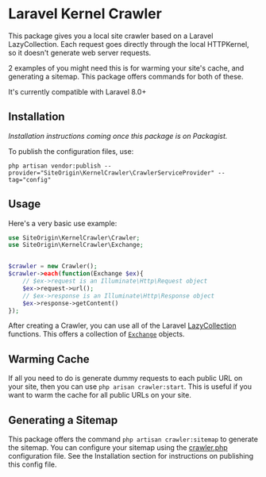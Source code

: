 # Laravel Kernel Crawler

This package gives you a local site crawler based on a Laravel LazyCollection. Each request goes directly through the local HTTPKernel, so it doesn't generate web server requests.

2 examples of you might need this is for warming your site's cache, and generating a sitemap. This package offers commands for both of these.

It's currently compatible with Laravel 8.0+

## Installation

*Installation instructions coming once this package is on Packagist.*

To publish the configuration files, use:

`php artisan vendor:publish --provider="SiteOrigin\KernelCrawler\CrawlerServiceProvider" --tag="config"`

## Usage

Here's a very basic use example:

```php
use SiteOrigin\KernelCrawler\Crawler;
use SiteOrigin\KernelCrawler\Exchange;


$crawler = new Crawler();
$crawler->each(function(Exchange $ex){
	// $ex->request is an Illuminate\Http\Request object
	$ex->request->url();
	// $ex->response is an Illuminate\Http\Response object
	$ex->response->getContent()
});
```

After creating a Crawler, you can use all of the Laravel [LazyCollection](https://laravel.com/docs/8.x/collections#lazy-collections) functions. This offers a collection of [`Exchange`](https://github.com/siteorigin/laravel-kernel-crawler/blob/develop/src/Exchange.php) objects.

## Warming Cache

If all you need to do is generate dummy requests to each public URL on your site, then you can use `php arisan crawler:start`. This is useful if you want to warm the cache for all public URLs on your site.

## Generating a Sitemap

This package offers the command `php artisan crawler:sitemap` to generate the sitemap. You can configure your sitemap using the [crawler.php](https://github.com/siteorigin/laravel-kernel-crawler/blob/develop/config/crawler.php) configuration file. See the Installation section for instructions on publishing this config file.